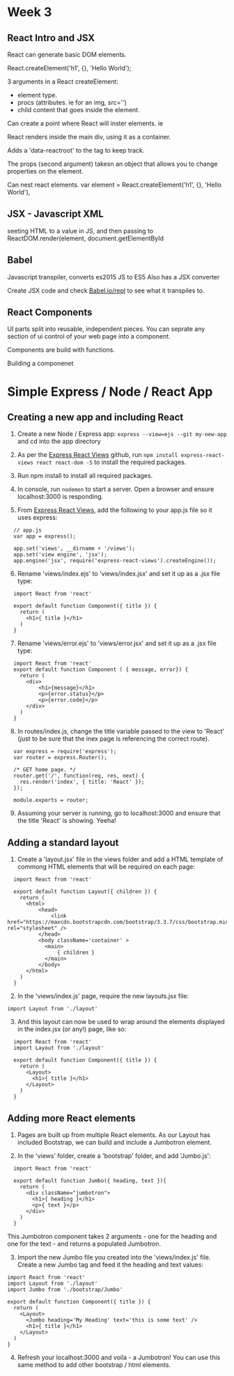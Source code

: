 # Week 3
## React Intro and JSX

React can generate basic DOM elements. 

React.createElement('h1', {}, 'Hello World');

3 arguments in a React createElement:
- element type.
- procs (attributes. ie for an img, src='')
- child content that goes inside the element.

Can create a point where React will inster elements. ie
<body><div id='my-app></div>

ReactDom.render(element, document.getElementById('my-app));

React renders inside the main div, using it as a container. 

Adds a 'data-reactroot' to the tag to keep track.

The props (second argument) takesn an object that allows you to change properties on the element. 

Can nest react elements. 
var element = React.createElement('h1', {}, 'Hello World'),

## JSX - Javascript XML

seeting HTML to a value in JS, and then passing to ReactDOM.render(element, document.getElementById

## Babel
Javascript transpiler, converts es2015 JS to ES5
Also has a JSX converter

Create JSX code and check [Babel.io/repl](https://babeljs.io/repl/) to see what it transpiles to.

## React Components
UI parts split into reusable, independent pieces. 
You can seprate any section of ui control of your web page into a component.

Components are build with functions.   

Building a componenet

# Simple Express / Node / React App 

## Creating a new app and including React

1. Create a new Node / Express app: `express --view=ejs --git my-new-app` and cd into the app directory

2. As per the [Express React Views](https://github.com/reactjs/express-react-views) github, run `npm install express-react-views react react-dom -S` to install the required packages.

3. Run npm install to install all required packages.

4. In console, run `nodemon` to start a server. Open a browser and ensure localhost:3000 is responding.

5. From [Express React Views](https://github.com/reactjs/express-react-views), add the following to your app.js file so it uses express:
```
  // app.js
  var app = express();

  app.set('views', __dirname + '/views');
  app.set('view engine', 'jsx');
  app.engine('jsx', require('express-react-views').createEngine());
```

6. Rename 'views/index.ejs' to 'views/index.jsx' and set it up as a .jsx file type:
```
  import React from 'react'

  export default function Component({ title }) {
    return (
      <h1>{ title }</h1>
    )
  }
```

7. Rename 'views/error.ejs' to 'views/error.jsx' and set it up as a .jsx file type:
```
  import React from 'react'
  export default function Component ( { message, error}) {
    return (
      <div>
          <h1>{message}</h1>
          <p>{error.status}</p>
          <p>{error.code}</p>
      </div> 
    )
  }
 ```

8. In routes/index.js, change the title variable passed to the view to 'React' (just to be sure that the inex page is referencing the correct route).
```
  var express = require('express');
  var router = express.Router();

  /* GET home page. */
  router.get('/', function(req, res, next) {
    res.render('index', { title: 'React' });
  });

  module.exports = router;
```

9. Assuming your server is running, go to localhost:3000 and ensure that the title 'React' is showing. Yeeha!

## Adding a standard layout

1. Create a 'layout.jsx' file in the views folder and add a HTML template of commong HTML elements that will be required on each page:
```
  import React from 'react'

  export default function Layout({ children }) {
    return (
      <html>
          <head>
              <link href="https://maxcdn.bootstrapcdn.com/bootstrap/3.3.7/css/bootstrap.min.css" rel="stylesheet" />
          </head>
          <body className='container' >
            <main>
                { children }
            </main> 
          </body>
      </html>
    )
  }
```

2. In the 'views/index.js' page, require the new layouts.jsx file:
```
import Layout from './layout'
```

3. And this layout can now be used to wrap around the elements displayed in the index.jsx (or any!) page, like so:
```
  import React from 'react'
  import Layout from './layout'

  export default function Component({ title }) {
    return (
      <Layout>
        <h1>{ title }</h1>
      </Layout>  
    )
  }
```

## Adding more React elements

1. Pages are built up from multiple React elements. As our Layout has included Bootstrap, we can build and include a Jumbotron element.

2. In the 'views' folder, create a 'bootstrap' folder, and add 'Jumbo.js':
```
  import React from 'react'

  export default function Jumbo({ heading, text }){
    return (
      <div className="jumbotron">
        <h1>{ heading }</h1>
        <p>{ text }</p>
      </div>
    )
  }
```
This Jumbotron component takes 2 arguments - one for the heading and one for the text - and returns a populated Jumbotron.

3. Import the new Jumbo file you created into the 'views/index.js' file. Create a new Jumbo tag and feed it the heading and text values:
```
import React from 'react'
import Layout from './layout'
import Jumbo from './bootstrap/Jumbo'

export default function Component({ title }) {
  return (
    <Layout>
      <Jumbo heading='My Heading' text='this is some text' />
      <h1>{ title }</h1>
    </Layout>  
  )
}
```

4. Refresh your localhost:3000 and voila - a Jumbotron! You can use this same method to add other bootstrap / html elements.
